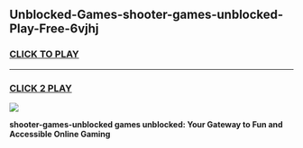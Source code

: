 
## Unblocked-Games-shooter-games-unblocked-Play-Free-6vjhj
<h3>
<a href="https://premium76.site?title=shooter-games-unblocked&ref=18A1">CLICK TO PLAY</a></h3>
<hr>

<h3>
<a href="https://premium76.site?title=shooter-games-unblocked&ref=18A1">CLICK 2 PLAY</a>
  
</h3>

<a href="https://premium76.site?title=shooter-games-unblocked&ref=18A1"><img src="https://clearcache.store/games.png"></a>


**shooter-games-unblocked games unblocked: Your Gateway to Fun and Accessible Online Gaming**
